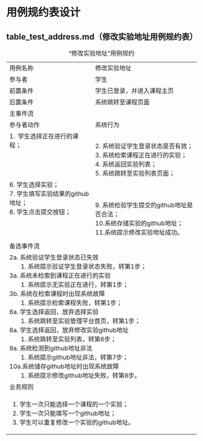 # 用例规约表设计

## table_test_address.md（修改实验地址用例规约表）

<table>
    <caption>“修改实验地址”用例规约</caption>
    <tr>
        <td>用例名称</td>
        <td>修改实验地址</td>
    </tr>
    <tr>
        <td>参与者</td>
        <td>学生</td>
    </tr>
    <tr>
        <td>前置条件</td>
        <td>学生已登录，并进入课程主页</td>
    </tr>
    <tr>
        <td>后置条件</td>
        <td>系统跳转至课程页面</td>
    </tr>
    <tr>
        <td colspan="2">主事件流</td>
    </tr>
    <tr>
        <td>参与者动作</td>
        <td>系统行为</td>
    </tr>
    <tr>
        <td>
            1. 学生选择正在进行的课程；<br><br><br><br><br>
            6. 学生选择实验；<br>
            7. 学生填写实验结果的github地址；<br>
            8. 学生点击提交按钮；<br><br><br><br>
        </td>
        <td>
            <br>
            2. 系统验证学生登录状态是否有效；<br>
            3. 系统检索课程正在进行的实验；<br>
            4. 系统返回实验列表；<br>
            5. 系统跳转至实验列表页面；<br><br><br><br>
            9. 系统检验学生提交的github地址是否合法；<br>
            10.系统存储实验的github地址；<br>
            11.系统提示修改实验地址成功。
        </td>
    </tr>
    <tr>
        <td colspan="2">备选事件流</td>
    </tr>
    <tr>
        <td colspan="2">
            2a. 系统验证学生登录状态已失效<br>
                &nbsp&nbsp&nbsp&nbsp&nbsp&nbsp
                1. 系统提示验证学生登录状态失败，转第1步；<br>
            3a. 系统未检索到课程正在进行的实验<br>
                &nbsp&nbsp&nbsp&nbsp&nbsp&nbsp
                1. 系统提示无实验正在进行，转第1步；<br>
            3b. 系统在检索课程时出现系统故障<br>
                &nbsp&nbsp&nbsp&nbsp&nbsp&nbsp
                1. 系统提示检索课程失败，转第1步；<br>
            6a. 学生选择返回，放弃选择实验<br>
                &nbsp&nbsp&nbsp&nbsp&nbsp&nbsp
                1. 系统跳转至实验管理平台首页，转第1步；<br>
            8a. 学生选择返回，放弃修改实验github地址<br>
                &nbsp&nbsp&nbsp&nbsp&nbsp&nbsp
                1. 系统跳转至实验列表，转第6步；<br>
            9a. 系统检测到github地址非法<br>
                &nbsp&nbsp&nbsp&nbsp&nbsp&nbsp
                1. 系统提示github地址非法，转第7步；<br>
            10a.系统储存github地址时出现系统故障<br>
                &nbsp&nbsp&nbsp&nbsp&nbsp&nbsp
                1. 系统提示修改github地址失败，转第8步。
        </td>
    </tr>
    <tr>
        <td colspan="2">业务规则</td>
    </tr>
    <tr>
        <td colspan="2">
            <ol>
                <li>学生一次只能选择一个课程的一个实验；</li>
                <li>学生一次只能填写一个github地址；</li>
                <li>学生可以重复修改一个实验的github地址。</li>
            </ol>
        </td>
    </tr>
</table>